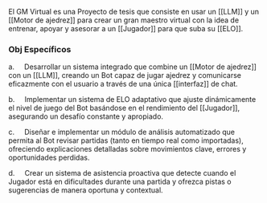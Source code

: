 El GM Virtual es una Proyecto de tesis que consiste en usar un [[LLM]] y un [[Motor de ajedrez]] para crear un gran maestro virtual con la idea de entrenar, apoyar y asesorar a un [[Jugador]] para que suba su [[ELO]]. 

### Obj Específicos
a.     Desarrollar un sistema integrado que combine un [[Motor de ajedrez]] con un [[LLM]], creando un Bot capaz de jugar ajedrez y comunicarse eficazmente con el usuario a través de una única [[interfaz]] de chat.

b.     Implementar un sistema de ELO adaptativo que ajuste dinámicamente el nivel de juego del Bot basándose en el rendimiento del [[Jugador]], asegurando un desafío constante y apropiado.

c.     Diseñar e implementar un módulo de análisis automatizado que permita al Bot revisar partidas (tanto en tiempo real como importadas), ofreciendo explicaciones detalladas sobre movimientos clave, errores y oportunidades perdidas.

d.     Crear un sistema de asistencia proactiva que detecte cuando el Jugador está en dificultades durante una partida y ofrezca pistas o sugerencias de manera oportuna y contextual.